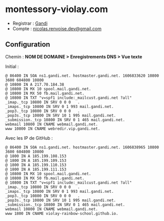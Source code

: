 # montessory-violay.com

- Registrar : [Gandi](https://admin.gandi.net/domain/9f3dd84c-33e2-11eb-8a62-00163ea99cff/montessori-violay.com/records)
- Compte : nicolas.renvoise.dev@gmail.com

## Configuration

Chemin : **NOM DE DOMAINE > Enregistrements DNS > Vue texte**

Initial :
```
@ 86400 IN SOA ns1.gandi.net. hostmaster.gandi.net. 1606833620 10800 3600 604800 10800
@ 10800 IN A 217.70.184.38
@ 10800 IN MX 10 spool.mail.gandi.net.
@ 10800 IN MX 50 fb.mail.gandi.net.
@ 10800 IN TXT "v=spf1 include:_mailcust.gandi.net ?all"
_imap._tcp 10800 IN SRV 0 0 0   .
_imaps._tcp 10800 IN SRV 0 1 993 mail.gandi.net.
_pop3._tcp 10800 IN SRV 0 0 0   .
_pop3s._tcp 10800 IN SRV 10 1 995 mail.gandi.net.
_submission._tcp 10800 IN SRV 0 1 465 mail.gandi.net.
webmail 10800 IN CNAME webmail.gandi.net.
www 10800 IN CNAME webredir.vip.gandi.net.
```

Avec les IP de GitHub :
```
@ 86400 IN SOA ns1.gandi.net. hostmaster.gandi.net. 1606838965 10800 3600 604800 10800
@ 1800 IN A 185.199.108.153
@ 1800 IN A 185.199.109.153
@ 1800 IN A 185.199.110.153
@ 1800 IN A 185.199.111.153
@ 10800 IN MX 10 spool.mail.gandi.net.
@ 10800 IN MX 50 fb.mail.gandi.net.
@ 10800 IN TXT "v=spf1 include:_mailcust.gandi.net ?all"
_imap._tcp 10800 IN SRV 0 0 0   .
_imaps._tcp 10800 IN SRV 0 1 993 mail.gandi.net.
_pop3._tcp 10800 IN SRV 0 0 0   .
_pop3s._tcp 10800 IN SRV 10 1 995 mail.gandi.net.
_submission._tcp 10800 IN SRV 0 1 465 mail.gandi.net.
webmail 10800 IN CNAME webmail.gandi.net.
www 1800 IN CNAME violay-rainbow-school.github.io.
```
